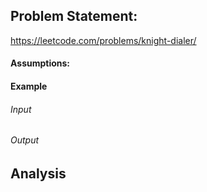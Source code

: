 ## Problem Statement:
https://leetcode.com/problems/knight-dialer/
#### Assumptions:
#### Example
###### Input
###### Output
## Analysis
